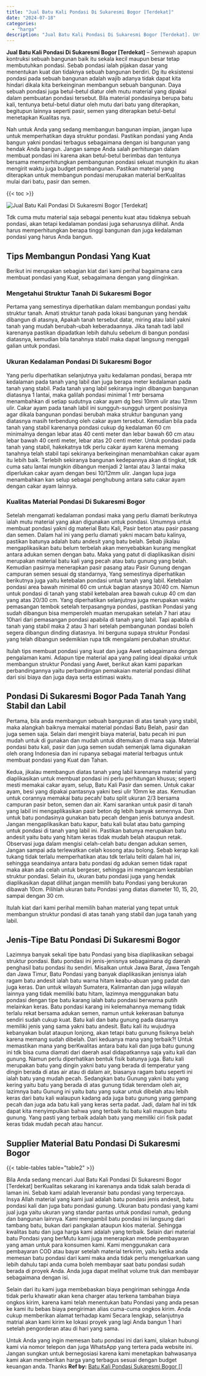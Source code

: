 ```yaml
---
title: "Jual Batu Kali Pondasi Di Sukaresmi Bogor [Terdekat]"
date: "2024-07-18"
categories: 
  - "harga"
description: "Jual Batu Kali Pondasi Di Sukaresmi Bogor [Terdekat]. Untuk Anda yang ingin memesan batu pondasi ini dari kami, silakan hubungi kami via nomor telepon dan ju..."
---
```


**Jual Batu Kali Pondasi Di Sukaresmi Bogor \[Terdekat\]** – Semewah apapun kontruksi sebuah bangunan baik itu sekala kecil maupun besar tetap membutuhkan pondasi. Sebab pondasi ialah pijakan dasar yang menentukan kuat dan tidaknya sebuah bangunan berdiri. Dg itu eksistensi pondasi pada sebuah bangunan adalah wajib adanya tidak dapat kita hindari dikala kita berkeinginan membangun sebuah bangunan. Daya sebuah pondasi juga betul-betul diatur oleh mutu material yang dipakai dalam pembuatan pondasi tersebut. Bila material pondasinya berupa batu kali, tentunya betul-betul diatur oleh mutu dari batu yang diterapkan, begitupun lainnya seperti pasir, semen yang diterapkan betul-betul menetapkan Kualitas nya.

Nah untuk Anda yang sedang membangun bangunan impian, jangan lupa untuk memperhatikan daya struktur pondasi. Pastikan pondasi yang Anda bangun yakni pondasi terbagus sebagaimana dengan isi bangunan yang hendak Anda bangun. Jangan sampe Anda salah perhitungan dalam membuat pondasi ini karena akan betul-betul berimbas dan tentunya bersama memperhitungkan pembangunan pondasi sekuat mungkin itu akan mengirit waktu juga budget pembangunan. Pastikan material yang diterapkan untuk membangun pondasi merupakan material berKualitas mulai dari batu, pasir dan semen.

{{< toc >}}

![Jual Batu Kali Pondasi Di Sukaresmi Bogor [Terdekat]](/images/jual-batu-kali-38.png)

Tdk cuma mutu material saja sebagai penentu kuat atau tidaknya sebuah pondasi, akan tetapi kedalaman pondasi juga seharusnya dilihat. Anda harus memperhitungkan berapa tinggi bangunan dan juga kedalaman pondasi yang harus Anda bangun.

## Tips Membangun Pondasi Yang Kuat

Berikut ini merupakan sebagian kiat dari kami perihal bagaimana cara membuat pondasi yang Kuat, sebagaimana dengan yang diinginkan.

### Mengetahui Struktur Tanah Di Sukaresmi Bogor

Pertama yang semestinya diperhatikan dalam membangun pondasi yaitu struktur tanah. Amati struktur tanah pada lokasi bangunan yang hendak dibangun di atasnya, Apakah tanah tersebut datar, miring atau labil yakni tanah yang mudah berubah-ubah keberadaannya. Jika tanah tadi labil karenanya pastikan dipadatkan lebih dahulu sebelum di bangun pondasi diatasnya, kemudian bila tanahnya stabil maka dapat langsung menggali galian untuk pondasi.

### Ukuran Kedalaman Pondasi Di Sukaresmi Bogor

Yang perlu diperhatikan selanjutnya yaitu kedalaman pondasi, berapa mtr kedalaman pada tanah yang labil dan juga berapa meter kedalaman pada tanah yang stabil. Pada tanah yang labil sekiranya ingin dibangun bangunan diatasnya 1 lantai, maka galilah pondasi minimal 1 mtr bersama menambahkan di setiap sudutnya cakar ayam dg besi 10mm ulir atau 12mm ulir. Cakar ayam pada tanah labil ini sungguh-sungguh urgent posisinya agar dikala bangunan pondasi berubah maka struktur bangunan yang diatasnya masih terbendung oleh cakar ayam tersebut. Kemudian bila pada tanah yang stabil karenanya pondasi cukup dg kedalaman 60 cm minimalnya dengan lebar atas 40 centi meter dan lebar bawah 60 cm atau lebar bawah 40 centi meter, lebar atas 20 centi meter. Untuk pondasi pada tanah yang stabil, hakekatnya tdk perlu cakar ayam karena memang tanahnya telah stabil tapi sekiranya berkeinginan menambahkan cakar ayam itu lebih baik. Terlebih sekiranya bangunan kedepannya akan di tingkat, tdk cuma satu lantai mungkin dibangun menjadi 2 lantai atau 3 lantai maka diperlukan cakar ayam dengan besi 10/12mm ulir. Jangan lupa juga menambahkan kan selup sebagai penghubung antara satu cakar ayam dengan cakar ayam lainnya.

### Kualitas Material Pondasi Di Sukaresmi Bogor

Setelah mengamati kedalaman pondasi maka yang perlu diamati berikutnya ialah mutu material yang akan digunakan untuk pondasi. Umumnya untuk membuat pondasi yakni dg material Batu Kali, Pasir beton atau pasir pasang dan semen. Dalam hal ini yang perlu diamati yakni macam batu kalinya, pastikan batunya adalah batu andesit yang batu belah. Sebab jikalau mengaplikasikan batu belum terbelah akan menyebabkan kurang mengikat antara adukan semen dengan batu. Maka yang patut di diaplikasikan disini merupakan material batu kali yang pecah atau batu gunung yang belah. Kemudian pasirnya menerapkan pasir pasang atau Pasir Gunung dengan campuran semen sesuai dg standarnya, Yang semestinya diperhatikan berikutnya juga yaitu ketebalan pondasi untuk tanah yang labil. Ketebalan pondasi area bawah minimal 60 cm untuk bagian atasnya 30/40 cm. Namun untuk pondasi di tanah yang stabil ketebalan area bawah cukup 40 cm dan yang atas 20/30 cm. Yang diperhatikan selanjutnya juga merupakan waktu pemasangan tembok setelah terpasangnya pondasi, pastikan Pondasi yang sudah dibangun bisa memperoleh muatan merupakan setelah 7 hari atau 10hari dari pemasangan pondasi apabila di tanah yang labil. Tapi apabila di tanah yang stabil maka 2 atau 3 hari setelah pembangunan pondasi boleh segera dibangun dinding diatasnya. Ini berguna supaya struktur Pondasi yang telah dibangun sedemikian rupa tdk mengalami perubahan struktur.

Itulah tips membuat pondasi yang kuat dan juga Awet sebagaimana dengan pengalaman kami. Adapun tipe material apa yang paling ideal dipakai untuk membangun struktur Pondasi yang Awet, berikut akan kami paparkan perbandingannya yaitu perbandingan pemakaian material pondasi dilihat dari sisi biaya dan juga daya serta estimasi waktu.

## Pondasi Di Sukaresmi Bogor Pada Tanah Yang Stabil dan Labil

Pertama, bila anda membangun sebuah bangunan di atas tanah yang stabil, maka alangkah baiknya memakai material pondasi Batu Belah, pasir dan juga semen saja. Selain dari mengirit biaya material, batu pecah ini pun mudah untuk di gunakan dan mudah untuk ditemukan di mana saja. Material pondasi batu kali, pasir dan juga semen sudah semenjak lama digunakan oleh orang Indonesia dan ini rupanya sebagai material terbagus untuk membuat pondasi yang Kuat dan Tahan.

Kedua, jikalau membangun diatas tanah yang labil karenanya material yang diaplikasikan untuk membuat pondasi ini perlu perhitungan khusus; seperti mesti memakai cakar ayam, selup, Batu Kali Pasir dan semen. Untuk cakar ayam, besi yang dipakai pantasnya yakni besi ulir 10mm ke atas. Kemudian untuk corannya memakai batu pecah/ batu split ukuran 2/3 bersama campuran pasir beton, semen dan air. Kami sarankan untuk pasir di tanah yang labil ini mengaplikasikan pasir beton dg lebih banyak semennya. Dan untuk batu pondasinya gunakan batu pecah dengan jenis batunya andesit. Jangan mengaplikasikan batu kapur, batu kali bulat atau batu gamping untuk pondasi di tanah yang labil ini. Pastikan batunya merupakan batu andesit yaitu batu yang hitam keras tidak mudah belah ataupun retak. Observasi juga dalam mengisi celah-celah batu dengan adukan semen, Jangan sampai ada terlewatkan celah kosong atau bolong. Sebab kerap kali tukang tidak terlalu memperhatikan atau tdk terlalu teliti dalam hal ini, sehingga seandainya antara batu pondasi dg adukan semen tidak rapat maka akan ada celah untuk bergeser, sehingga ini mengancam kestabilan struktur pondasi. Selain itu, ukuran batu pondasi juga yang hendak diaplikasikan dapat dilihat jangan memilih batu Pondasi yang berukuran dibawah 10cm. Pilihlah ukuran batu Pondasi yang diatas diameter 10, 15, 20, sampai dengan 30 cm.

Itulah kiat dari kami perihal memilih bahan material yang tepat untuk membangun struktur pondasi di atas tanah yang stabil dan juga tanah yang labil.

## Jenis-Tipe Batu Pondasi Di Sukaresmi Bogor

Lazimnya banyak sekali tipe batu Pondasi yang bisa diaplikasikan sebagai struktur pondasi. Batu pondasi ini jenis-jenisnya sebagaimana dg daerah penghasil batu pondasi itu sendiri. Misalkan untuk Jawa Barat, Jawa Tengah dan Jawa Timur, Batu Pondasi yang banyak diaplikasikan jenisnya ialah ragam batu andesit ialah batu warna hitam keabu-abuan yang padat dan juga keras. Dan untuk wilayah Sumatera, Kalimantan dan juga wilayah lainnya yang tidak memiliki batu hitam, lazimnya menggunakan batu pondasi dengan tipe batu karang ialah batu pondasi berwarna putih melainkan keras. Batu pondasi karang ini kelemahannya memang tidak terlalu rekat bersama adukan semen, namun untuk kekerasan batunya sendiri sudah cukup kuat. Batu kali dan batu gunung pada dasarnya memiliki jenis yang sama yakni batu andesit. Batu kali itu wujudnya kebanyakan bulat ataupun lonjong, akan tetapi batu gunung fisiknya belah karena memang sudah dibelah. Dari keduanya mana yang terbaik?! Untuk memastikan mana yang berKwalitas antara batu kali dan juga batu gunung ini tdk bisa cuma diamati dari daerah asal didapatkannya saja yaitu kali dan gunung. Namun perlu diperhatikan bentuk fisik batunya juga. Batu kali merupakan batu yang dingin yakni batu yang berada di temperatur yang dingin berada di atas air atau di dalam air, biasanya ragam batu seperti ini ialah batu yang mudah pecah. Sedangkan batu Gunung yakni batu yang kering yaitu batu yang berada di atas gunung tidak terendam oleh air, lazimnya batu Gunung ini yaitu batu yang sukar untuk dibelah atau lebih keras dari batu kali walaupun kadang ada juga batu gunung yang gampang pecah dan juga ada batu kali yang keras serta padat. Jadi, dalam hal ini tdk dapat kita menyimpulkan bahwa yang terbaik itu batu kali maupun batu gunung. Yang pasti yang terbaik adalah batu yang memiliki ciri fisik padat keras tidak mudah pecah atau hancur.

## Supplier Material Batu Pondasi Di Sukaresmi Bogor

{{< table-tables table="table2" >}}

Bila Anda sedang mencari Jual Batu Kali Pondasi Di Sukaresmi Bogor \[Terdekat\] berKualitas sekarang ini karenanya anda tidak salah berada di laman ini. Sebab kami adalah leveransir batu pondasi yang terpercaya. Insya Allah material yang kami jual adalah batu pondasi jenis andesit, batu pondasi kali dan juga batu pondasi gunung. Ukuran batu pondasi yang kami jual juga yaitu ukuran yang standar pantas untuk pondasi rumah, gedung dan bangunan lainnya. Kami mengambil batu pondasi ini langsung dari tambang batu, bukan dari pangkalan ataupun kios material. Sehingga kwalitas batu dan juga harga kami adalah yang terbaik. Selain dari material batu Pondasi yang berMutu kami juga menerapkan metode pembayaran yang aman untuk para konsumen kami. Kami menggunakan cara pembayaran COD atau bayar setelah material terkirim, yaitu ketika anda memesan batu pondasi dari kami maka anda tidak perlu mengeluarkan uang lebih dahulu tapi anda cuma boleh membayar saat batu pondasi sudah berada di proyek Anda. Anda juga dapat melihat volume truk dan membayar sebagaimana dengan isi.

Selain dari itu kami juga membebaskan biaya pengiriman sehingga Anda tidak perlu khawatir akan kena charger atau terkena tambahan biaya ongkos kirim, karena kami telah menentukan batu Pondasi yang anda pesan ke kami itu bebas biaya pengiriman alias cuma-cuma ongkos kirim. Anda cukup memberikan alamat terhadap kami Secara lengkap, selanjutnya matrial akan kami kirim ke lokasi proyek yang lagi Anda bangun 1 hari setelah pengorderan atau di hari yang sama.

Untuk Anda yang ingin memesan batu pondasi ini dari kami, silakan hubungi kami via nomor telepon dan juga WhatsApp yang tertera pada website ini. Jangan sungkan untuk bernegosiasi karena kami menetapkan bahwasanya kami akan memberikan harga yang terbagus sesuai dengan budget keuangan anda. Thanks
**Ref by:** [Batu Kali Pondasi Sukaresmi Bogor []](https://id.wikipedia.org/wiki/Batu)

